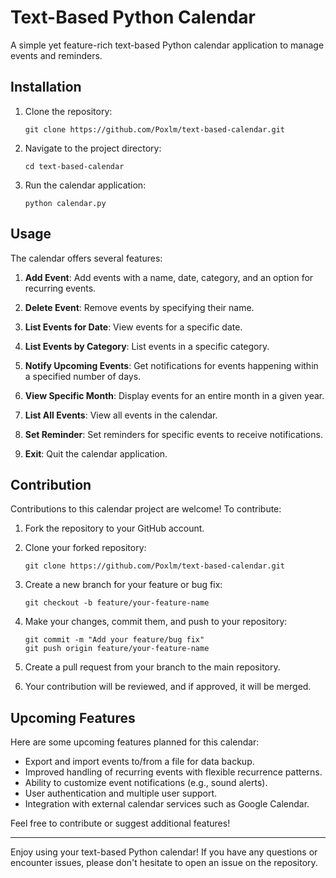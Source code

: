 # Text-Based Python Calendar

A simple yet feature-rich text-based Python calendar application to manage events and reminders.

## Installation

1. Clone the repository:

   ```
   git clone https://github.com/Poxlm/text-based-calendar.git
   ```

2. Navigate to the project directory:

   ```
   cd text-based-calendar
   ```

3. Run the calendar application:

   ```
   python calendar.py
   ```

## Usage

The calendar offers several features:

1. **Add Event**: Add events with a name, date, category, and an option for recurring events.

2. **Delete Event**: Remove events by specifying their name.

3. **List Events for Date**: View events for a specific date.

4. **List Events by Category**: List events in a specific category.

5. **Notify Upcoming Events**: Get notifications for events happening within a specified number of days.

6. **View Specific Month**: Display events for an entire month in a given year.

7. **List All Events**: View all events in the calendar.

8. **Set Reminder**: Set reminders for specific events to receive notifications.

9. **Exit**: Quit the calendar application.

## Contribution

Contributions to this calendar project are welcome! To contribute:

1. Fork the repository to your GitHub account.

2. Clone your forked repository:

   ```
   git clone https://github.com/Poxlm/text-based-calendar.git
   ```

3. Create a new branch for your feature or bug fix:

   ```
   git checkout -b feature/your-feature-name
   ```

4. Make your changes, commit them, and push to your repository:

   ```
   git commit -m "Add your feature/bug fix"
   git push origin feature/your-feature-name
   ```

5. Create a pull request from your branch to the main repository.

6. Your contribution will be reviewed, and if approved, it will be merged.

## Upcoming Features

Here are some upcoming features planned for this calendar:

- Export and import events to/from a file for data backup.
- Improved handling of recurring events with flexible recurrence patterns.
- Ability to customize event notifications (e.g., sound alerts).
- User authentication and multiple user support.
- Integration with external calendar services such as Google Calendar.

Feel free to contribute or suggest additional features!

---

Enjoy using your text-based Python calendar! If you have any questions or encounter issues, please don't hesitate to open an issue on the repository.
```
